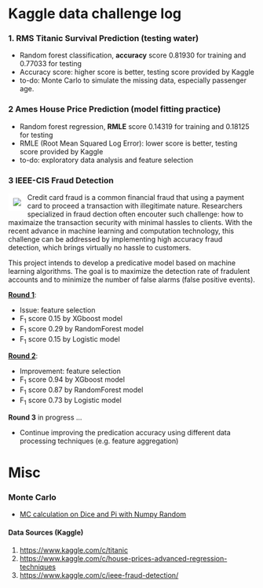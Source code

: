 # Kaggle data challenge log
### 1. RMS Titanic Survival Prediction (testing water)
- Random forest classification, **accuracy** score 0.81930 for training and 0.77033 for testing
- Accuracy score: higher score is better, testing score provided by Kaggle
- to-do: Monte Carlo to simulate the missing data, especially passenger age.
### 2 Ames House Price Prediction (model fitting practice)
- Random forest regression, **RMLE** score 0.14319 for training and 0.18125 for testing 
- RMLE (Root Mean Squared Log Error): lower score is better, testing score provided by Kaggle
- to-do: exploratory data analysis and feature selection
### 3 IEEE-CIS Fraud Detection
<img src="https://github.com/er1czz/kaggle/blob/master/unsplash_transaction.JPG?raw=true" align = "left" style = "border:10px solid white">  

Credit card fraud is a common financial fraud that using a payment card to proceed a transaction with illegitimate nature. Researchers specialized in fraud dection often encouter such challenge: how to maximaize the transaction security with minimal hassles to clients. With the recent advance in machine learning and computation technology, this challenge can be addressed by implementing high accuracy fraud detection, which brings virtually no hassle to customers.       

This project intends to develop a predicative model based on machine learning algorithms. The goal is to maximize the detection rate of fradulent accounts and to minimize the number of false alarms (false positive events).

[<b>Round 1</b>](https://github.com/er1czz/kaggle/blob/master/Fraud_Detection_fullset.ipynb): 
- Issue: feature selection  
- F<sub>1</sub> score 0.15 by XGboost model 
- F<sub>1</sub> score 0.29 by RandomForest model 
- F<sub>1</sub> score 0.15 by Logistic model 

[<b>Round 2</b>](https://github.com/er1czz/kaggle/blob/master/Fraud_Detection_fullset_2.ipynb):
- Improvement: feature selection
- F<sub>1</sub> score 0.94 by XGboost model 
- F<sub>1</sub> score 0.87 by RandomForest model 
- F<sub>1</sub> score 0.73 by Logistic model 

<b>Round 3</b> in progress ...
- Continue improving the predication accuracy using different data processing techniques (e.g. feature aggregation) 

# Misc
### Monte Carlo
- [MC calculation on Dice and Pi with Numpy Random](https://github.com/er1czz/kaggle/blob/master/Monte%20Carlo's%20Dice%20and%20Pi.ipynb)

#### Data Sources (Kaggle)  
1. https://www.kaggle.com/c/titanic  
2. https://www.kaggle.com/c/house-prices-advanced-regression-techniques  
3. https://www.kaggle.com/c/ieee-fraud-detection/  
